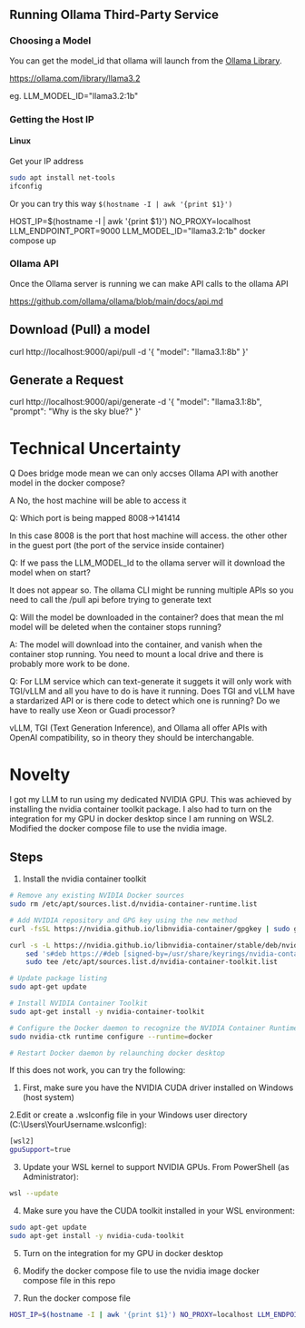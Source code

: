 ## Running Ollama Third-Party Service

### Choosing a Model

You can get the model_id that ollama will launch from the [Ollama Library](https://ollama.com/library).

https://ollama.com/library/llama3.2

eg. LLM_MODEL_ID="llama3.2:1b"

### Getting the Host IP

#### Linux

Get your IP address
```sh
sudo apt install net-tools
ifconfig
```

Or you can try this way `$(hostname -I | awk '{print $1}')`

HOST_IP=$(hostname -I | awk '{print $1}') NO_PROXY=localhost LLM_ENDPOINT_PORT=9000 LLM_MODEL_ID="llama3.2:1b" docker compose up


### Ollama API

Once the Ollama server is running we can make API calls to the ollama API

https://github.com/ollama/ollama/blob/main/docs/api.md


## Download (Pull) a model

curl http://localhost:9000/api/pull -d '{
  "model": "llama3.1:8b"
}'

## Generate a Request

curl http://localhost:9000/api/generate -d '{
  "model": "llama3.1:8b",
  "prompt": "Why is the sky blue?"
}'

# Technical Uncertainty

Q Does bridge mode mean we can only accses Ollama API with another model in the docker compose?

A No, the host machine will be able to access it

Q: Which port is being mapped 8008->141414

In this case 8008 is the port that host machine will access. the other other in the guest port (the port of the service inside container)

Q: If we pass the LLM_MODEL_Id to the ollama server will it download the model when on start?

It does not appear so. The ollama CLI might be running multiple APIs so you need to call the /pull api before trying to generate text

Q: Will the model be downloaded in the container? does that mean the ml model will be deleted when the container stops running?

A: The model will download into the container, and vanish when the container stop running. You need to mount a local drive and there is probably more work to be done.

Q: For LLM service which can text-generate it suggets it will only work with TGI/vLLM and all you have to do is have it running. Does TGI and vLLM have a stardarized API or is there code to detect which one is running? Do we have to really use Xeon or Guadi processor?

vLLM, TGI (Text Generation Inference), and Ollama all offer APIs with OpenAI compatibility, so in theory they should be interchangable.

# Novelty
I got my LLM to run using my dedicated NVIDIA GPU.
This was achieved by installing the nvidia container toolkit package. I also had to turn on the integration for my GPU in docker desktop since I am running on WSL2. Modified the docker compose file to use the nvidia image.

## Steps

1. Install the nvidia container toolkit
```sh
# Remove any existing NVIDIA Docker sources
sudo rm /etc/apt/sources.list.d/nvidia-container-runtime.list

# Add NVIDIA repository and GPG key using the new method
curl -fsSL https://nvidia.github.io/libnvidia-container/gpgkey | sudo gpg --dearmor -o /usr/share/keyrings/nvidia-container-toolkit-keyring.gpg

curl -s -L https://nvidia.github.io/libnvidia-container/stable/deb/nvidia-container-toolkit.list | \
    sed 's#deb https://#deb [signed-by=/usr/share/keyrings/nvidia-container-toolkit-keyring.gpg] https://#g' | \
    sudo tee /etc/apt/sources.list.d/nvidia-container-toolkit.list

# Update package listing
sudo apt-get update

# Install NVIDIA Container Toolkit
sudo apt-get install -y nvidia-container-toolkit

# Configure the Docker daemon to recognize the NVIDIA Container Runtime
sudo nvidia-ctk runtime configure --runtime=docker

# Restart Docker daemon by relaunching docker desktop
```

If this does not work, you can try the following:
1. First, make sure you have the NVIDIA CUDA driver installed on Windows (host system)

2.Edit or create a .wslconfig file in your Windows user directory (C:\Users\YourUsername\.wslconfig):
```sh
[wsl2]
gpuSupport=true
```

3. Update your WSL kernel to support NVIDIA GPUs. From PowerShell (as Administrator):
```sh
wsl --update
```

4. Make sure you have the CUDA toolkit installed in your WSL environment:
```sh
sudo apt-get update
sudo apt-get install -y nvidia-cuda-toolkit
```

5. Turn on the integration for my GPU in docker desktop

6. Modify the docker compose file to use the nvidia image
  docker compose file in this repo

7. Run the docker compose file
```sh
HOST_IP=$(hostname -I | awk '{print $1}') NO_PROXY=localhost LLM_ENDPOINT_PORT=9000 LLM_MODEL_ID="llama3.2:1b" docker compose up
```

